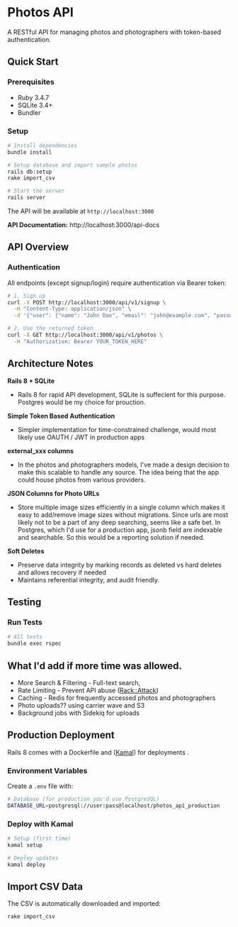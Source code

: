 # Photos API

A RESTful API for managing photos and photographers with token-based authentication.

## Quick Start

### Prerequisites
- Ruby 3.4.7
- SQLite 3.4+
- Bundler

### Setup

```bash
# Install dependencies
bundle install

# Setup database and import sample photos
rails db:setup
rake import_csv

# Start the server
rails server
```

The API will be available at `http://localhost:3000`

**API Documentation:** http://localhost:3000/api-docs

## API Overview

### Authentication
All endpoints (except signup/login) require authentication via Bearer token:

```bash
# 1. Sign up
curl -X POST http://localhost:3000/api/v1/signup \
  -H "Content-Type: application/json" \
  -d '{"user": {"name": "John Doe", "email": "john@example.com", "password": "Password123!"}}'

# 2. Use the returned token
curl -X GET http://localhost:3000/api/v1/photos \
  -H "Authorization: Bearer YOUR_TOKEN_HERE"
```
 

## Architecture Notes

**Rails 8 + SQLite**
- Rails 8 for rapid API development, SQLite is suffecient for this purpose. Postgres would be my choice for prouction.

**Simple Token Based Authentication**
- Simpler implementation for time-constrained challenge, would most likely use OAUTH / JWT in production apps

**external_xxx columns**
- In the photos and photographers models, I've made a design decision to make this scalable to handle any source. The idea being that the app could house photos from various providers.

**JSON Columns for Photo URLs**
- Store multiple image sizes efficiently in a single column which makes it easy to add/remove image sizes without migrations. Since urls are most likely not to be a part of any deep searching, seems like a safe bet. In Postgres, which I'd use for a production app, jsonb field are indexable and searchable. So this would be a reporting solution if needed.

**Soft Deletes**
- Preserve data integrity by marking records as deleted vs hard deletes and allows recovery if needed
- Maintains referential integrity, and audit friendly.


## Testing

### Run Tests

```bash
# All tests
bundle exec rspec

```


## What I'd add if more time was allowed.
 
- More Search & Filtering - Full-text search,  
- Rate Limiting - Prevent API abuse ([Rack::Attack](https://github.com/rack/rack-attack))
- Caching - Redis for frequently accessed photos and photographers
- Photo uploads?? using carrier wave and S3
- Background jobs with Sidekiq for uploads

 
## Production Deployment

Rails 8 comes with a Dockerfile and ([Kamal](https://kamal-deploy.org/)) for deployments .

### Environment Variables

Create a `.env` file with:

```bash
# Database (for production you'd use PostgreSQL)
DATABASE_URL=postgresql://user:pass@localhost/photos_api_production

```

### Deploy with Kamal

```bash
# Setup (first time)
kamal setup

# Deploy updates
kamal deploy
```
 

## Import CSV Data

The CSV is automatically downloaded and imported:

```bash
rake import_csv
```
